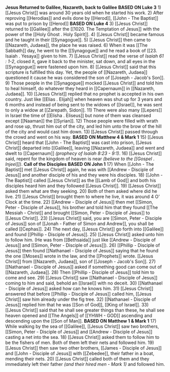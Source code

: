 **Jesus Returned to Galilee, Nazareth, back to Galilee**
**BASED ON Luke 3**
    1) [[Jesus Christ]] was around 30 years old when he started his work.
    2) After reproving [[Herodias]] and evils done by [[Herod]], [[John - The Baptist]] was put to prison by [[Herod]]
**BASED ON Luke 4**
	3) [[Jesus Christ]] returned to [[Galilee]] after the [[1020. The Temptation of Jesus]] with the power of the [[Holy Ghost . Holy Spirit]].
	4) [[Jesus Christ]] became famous and he taught in their [[Synagogue]].
	5) [[Jesus Christ]] then came to [[Nazareth, Judaea]], the place he was raised.
	6) When it was [[The Sabbath]] day, he went to the [[Synagogue]] and he read a book of [[23. Isaiah . Yesaya]] given to him.
	7) [[Jesus Christ]] read the verse of *Isaiah 61 : 1-2*, closed it, gave it back to the minister, sat down, and all eyes in the [[Synagogue]] were fastened upon him.
	8) [[Jesus Christ]] said that this scripture is fulfilled this day. Yet, the people of [[Nazareth, Judaea]] questioned it cause he was considered the son of [[Joseph - Jacob's Son]].
	9) Those people in the [[Synagogue]] mocked [[Jesus Christ]] and told him to heal himself, do whatever they heard in [[Capernaum]] in [[Nazareth, Judaea]].
	10) [[Jesus Christ]] replied that no prophet is accepted in his own country. Just like [[Elias . Elijah]] when heaven was shut up for 3 years and 6 months and instead of being sent to the widows of [[Israel]], he was sent to only a widow at [[Zarepath, Sidon]].
	11) There were also many [[Lepers]] in Israel the time of [[Elisha . Eliseus]] but none of them was cleansed except [[Naaman]] the [[Syrian]].
	12) Those people were filled with wrath and rose up, thrust him out of the city, and led him unto the brow of the hill of the city and would cast him down.
	13) [[Jesus Christ]] passed through the crowd and went on his way.
**BASED ON Matthew 4 & Mark 1**
	15) [[Jesus Christ]] heard that [[John - The Baptist]] was cast into prison, [[Jesus Christ]] departed into [[Galilee]], leaving [[Nazareth, Judaea]] and went and dwelt to [[Capernaum]] *(prophecy of Isaiah 8:23 - 9:1)*.
	16) [[Jesus Christ]] said, repent for the kingdom of heaven is near *(believe to the [[Gospel . Injeel]])*.
**Call of the Disciples**
**BASED ON John 1**
	17) When [[John - The Baptist]] met [[Jesus Christ]] again, he was with [[Andrew - Disciple of Jesus]] and another disciple of his and they were his disciples.
	18) [[John - The Baptist]] called [[Jesus Christ]] as the [[Lamb of God]] and both his disciples heard him and they followed [[Jesus Christ]].
	19) [[Jesus Christ]] asked them what are they seeking.
	20) Both of them asked where did he live.
	21) [[Jesus Christ]] brought them to where he live, it was around 4 O' Clock at the time.
	22) [[Andrew - Disciple of Jesus]] then met [[Simon, Peter - Disciple of Jesus]], his brother and told him that they found [[The Messiah - Christ]] and brought [[Simon, Peter - Disciple of Jesus]] to [[Jesus Christ]].
	23) [[Jesus Christ]] said, you are [[Simon, Peter - Disciple of Jesus]] son of [[Jonah - Father of Simon and Andrew]], you shall be called [[Cephas]].
	24) The next day, [[Jesus Christ]] go forth into [[Galilee]] and found [[Phillip - Disciple of Jesus]].
	25) [[Jesus Christ]] asked unto him to follow him. (He was from [[Bethsaida]] just like [[Andrew - Disciple of Jesus]] and [[Simon, Peter - Disciple of Jesus]]).
	26) [[Phillip - Disciple of Jesus]] then found [[Nathanael - Disciple of Jesus]] saying that he found the one [[Moses]] wrote in the law, and the [[Prophets]] wrote. [[Jesus Christ]] from [[Nazareth, Judaea]], son of [[Joseph - Jacob's Son]].
	27) [[Nathanael - Disciple of Jesus]] asked if something good can come out of [[Nazareth, Judaea]].
	28) Then [[Phillip - Disciple of Jesus]] told him to come and see.
	29) [[Jesus Christ]] saw [[Nathanael - Disciple of Jesus]] coming to him and said, behold an [[Israel]] with no deceit.
	30) [[Nathanael - Disciple of Jesus]] asked how can he knows him.
	31) [[Jesus Christ]] answered that before [[Phillip - Disciple of Jesus]] called him, [[Jesus Christ]] saw him already under the fig tree.
	32) [[Nathanael - Disciple of Jesus]] replied him that he was [[Son of God]], [[King of Israel]].
	33) [[Jesus Christ]] said that he shall see greater things than these, he shall see heaven opened and [[The Angels]] of [[YHWH - GOD]] ascending and descending upon the [[Son of Man]].
**BASED ON Matthew 1 & Mark 1**
    17) While walking by the sea of [[Galilee]], [[Jesus Christ]] saw two brothers, [[Simon, Peter - Disciple of Jesus]] and [[Andrew - Disciple of Jesus]] casting a net into the sea.
    18) [[Jesus Christ]] asked them to follow him to be the fishers of men. Both of them left their nets and followed him.
    19) [[Jesus Christ]] then saw two other brothers, [[James - Disciple of Jesus]] and [[John - Disciple of Jesus]] with [[Zebedee]], their father in a boat, mending their nets.
    20) [[Jesus Christ]] called both of them and they immediately left their father *(and their hired men - Mark 1)* and followed him.